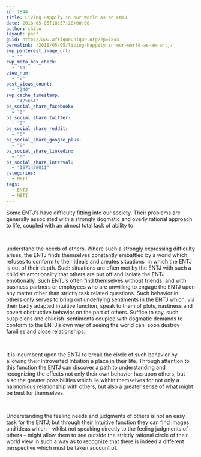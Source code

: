 ```yaml
---
id: 1844
title: Living Happily in our World as an ENTJ
date: 2018-05-05T18:57:20+00:00
author: chito
layout: post
guid: http://www.afriqueunique.org/?p=1844
permalink: /2018/05/05/living-happily-in-our-world-as-an-entj/
swp_pinterest_image_url:
  - ""
cwp_meta_box_check:
  - 'No'
view_num:
  - "2"
post_views_count:
  - "240"
swp_cache_timestamp:
  - "425654"
bs_social_share_facebook:
  - "0"
bs_social_share_twitter:
  - "0"
bs_social_share_reddit:
  - "0"
bs_social_share_google_plus:
  - "0"
bs_social_share_linkedin:
  - "0"
bs_social_share_interval:
  - "1571458011"
categories:
  - MBTI
tags:
  - ENTJ
  - MBTI
---
```

Some ENTJ’s have difficulty fitting into our society. Their problems are generally associated with a strongly dogmatic and overly rational approach to life, coupled with an almost total lack of ability to

&nbsp;

understand the needs of others. Where such a strongly expressing difficulty arises, the ENTJ finds themselves constantly embattled by a world which refuses to conform to their ideals and creates situations &nbsp;in which the ENTJ is out of their depth. Such situations are often met by the ENTJ with such a childish emotionality that others are put off and isolate the ENTJ emotionally. Such ENTJ’s often find themselves without friends, and with business partners or employees who are unwilling to engage the ENTJ upon any matter other than strictly task related questions. Such behavior in others only serves to bring out underlying sentiments in the ENTJ which, via their badly adapted intuitive function, speak to them of plots, nastiness and covert obstructive behavior on the part of others. Suffice to say, such suspicions and childish &nbsp;sentiments coupled with dogmatic demands to conform to the ENTJ’s own way of seeing the world can &nbsp;soon destroy families and close relationships.

&nbsp;

It is incumbent upon the ENTJ to break the circle of such behavior by allowing their Introverted Intuition a place in their life. Through attention to this function the ENTJ can discover a path to understanding and recognizing the effects not only their own behavior has upon others, but also the greater possibilities which lie within themselves for not only a harmonious relationship with others, but also a greater sense of what might be best for themselves.

&nbsp;

Understanding the feeling needs and judgments of others is not an easy task for the ENTJ, but through their Intuitive function they can find images and ideas which &#8211; whilst not speaking directly to the feeling judgments of others – might allow them to see outside the strictly rational circle of their world view in such a way as to recognize that there is indeed a different perspective which must be taken account of.

&nbsp;
